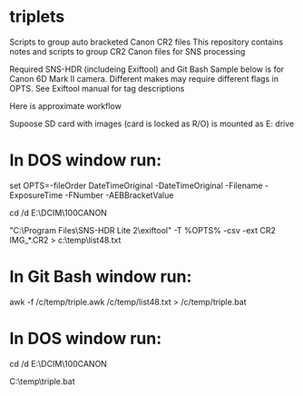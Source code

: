 # triplets
Scripts to group auto bracketed Canon CR2 files
This repository contains notes and scripts to group CR2 Canon files for SNS processing

Required SNS-HDR (includeing Exiftool) and Git Bash
Sample below is for Canon 6D Mark II camera. Different makes may require different flags in OPTS. 
See Exiftool manual for tag descriptions 

Here is approximate workflow

Supoose SD card with images (card is locked as R/O) is mounted as E: drive

# In DOS window run:

set OPTS=-fileOrder DateTimeOriginal -DateTimeOriginal -Filename -ExposureTime -FNumber  -AEBBracketValue

cd /d E:\DCIM\100CANON

"C:\Program Files\SNS-HDR Lite 2\exiftool" -T  %OPTS%   -csv -ext  CR2 IMG_*.CR2  > c:\temp\list48.txt

# In Git Bash window run:

awk -f /c/temp/triple.awk /c/temp/list48.txt > /c/temp/triple.bat

# In DOS window run:

cd /d E:\DCIM\100CANON

C:\temp\triple.bat

